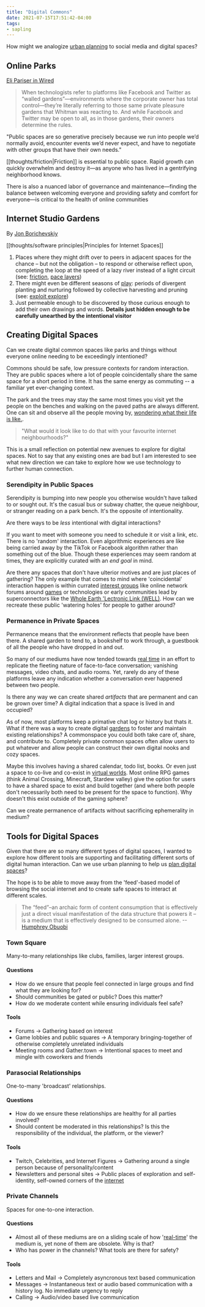 ```yaml
---
title: "Digital Commons"
date: 2021-07-15T17:51:42-04:00
tags:
- sapling
---
```


How might we analogize [urban planning](thoughts/urban%20planning.md) to social media and digital spaces?

## Online Parks
[Eli Pariser in Wired](https://www.wired.com/story/to-mend-a-broken-internet-create-online-parks/)

> When technologists refer to platforms like Facebook and Twitter as “walled gardens”—environments where the corporate owner has total control—they’re literally referring to those same private pleasure gardens that Whitman was reacting to. And while Facebook and Twitter may be open to all, as in those gardens, their owners determine the rules.

"Public spaces are so generative precisely because we run into people we’d normally avoid, encounter events we’d never expect, and have to negotiate with other groups that have their own needs."

[[thoughts/friction|Friction]] is essential to public space. Rapid growth can quickly overwhelm and destroy it—as anyone who has lived in a gentrifying neighborhood knows.

There is also a nuanced labor of governance and maintenance—finding the balance between welcoming everyone and providing safety and comfort for everyone—is critical to the health of online communities

## Internet Studio Gardens
By [Jon Borichevskiy](https://jon.bo/posts/internet-studio-gardens/)

[[thoughts/software principles|Principles for Internet Spaces]]
1. Places where they might drift over to peers in adjacent spaces for the chance – but not the obligation – to respond or otherwise reflect upon, completing the loop at the speed of a lazy river instead of a light circuit (see: [friction](thoughts/friction.md), [pace layers](thoughts/pace%20layers.md))
2. There might even be different seasons of [play](thoughts/play.md): periods of divergent planting and nurturing followed by collective harvesting and pruning (see: [exploit explore](thoughts/exploit%20explore.md))
3. Just permeable enough to be discovered by those curious enough to add their own drawings and words. **Details just hidden enough to be carefully unearthed by the intentional visitor**

## Creating Digital Spaces
Can we create digital common spaces like parks and things without everyone online needing to be exceedingly intentioned?

Commons should be safe, low pressure contexts for random interaction. They are public spaces where a lot of people coincidentally share the same space for a short period in time. It has the same energy as commuting -- a familiar yet ever-changing context.

The park and the trees may stay the same most times you visit yet the people on the benches and walking on the paved paths are always different. One can sit and observe all the people moving by, [wondering what their life is like.](https://en.wikipedia.org/wiki/People-watching).

> "What would it look like to do that with your favourite internet neighbourhoods?"

This is a small reflection on potential new avenues to explore for digital spaces. Not to say that any existing ones are bad but I am interested to see what new direction we can take to explore how we use technology to further human connection.

### Serendipity in Public Spaces
Serendipity is bumping into new people you otherwise wouldn't have talked to or sought out. It's the casual bus or subway chatter, the queue neighbour, or stranger reading on a park bench. It's the opposite of intentionality.

Are there ways to be _less_ intentional with digital interactions?

If you want to meet with someone you need to schedule it or visit a link, etc. There is no 'random' interaction. Even algorithmic experiences are like being carried away by the TikTok or Facebook algorithm rather than something out of the blue. Though these experiences may seem random at times, they are explicitly curated with an _end goal_ in mind.

Are there any spaces that don't have ulterior motives and are just places of gathering? The only example that comes to mind where 'coincidental' interaction happen is within currated [interest groups](thoughts/social%20graphs.md) like online network forums around [games](thoughts/games.md) or technologies or early communities lead by superconnectors like the [Whole Earth 'Lectronic Link (WELL)](thoughts/From%20Counterculture%20to%20Cyberculture.md). How can we recreate these public 'watering holes' for people to gather around? 

### Permanence in Private Spaces
Permanence means that the environment reflects that people have been there. A shared garden to tend to, a bookshelf to work through, a guestbook of all the people who have dropped in and out.

So many of our mediums have now tended towards [real time](thoughts/ephemereal%20content.md) in an effort to replicate the fleeting nature of face-to-face conversation; vanishing messages, video chats, and audio rooms. Yet, rarely do any of these platforms leave any indication whether a conversation ever happened between two people.

Is there any way we can create shared *artifacts* that are permanent and can be grown over time? A digital indication that a space is lived in and occupied?

As of now, most platforms keep a primative chat log or history but thats it. What if there was a way to create digital [gardens](https://twitter.com/samihusseni/status/1329499588982575104) to foster and maintain existing relationships? A commonspace you could both take care of, share, and contribute to. Completely private common spaces often allow users to put whatever and allow people can construct their own digital nooks and cozy spaces.

Maybe this involves having a shared calendar, todo list, books. Or even just a space to co-live and co-exist in [virtual worlds](thoughts/virtual%20worlds.md). Most online RPG games (think Animal Crossing, Minecraft, Stardew valley) give the option for users to have a shared space to exist and build together (and where both people don't necessarily both need to be present for the space to function). Why doesn't this exist outside of the gaming sphere?

Can we create permanence of artifacts without sacrificing ephemerality in medium?

## Tools for Digital Spaces
Given that there are so many different types of digital spaces, I wanted to explore how different tools are supporting and facilitating different sorts of digital human interaction. Can we use urban planning to help us [plan digital spaces](https://medium.com/@jasminewsun/jane-jacobs-social-media-83b4265a1d12)?

The hope is to be able to move away from the 'feed'-based model of browsing the social internet and to create safe spaces to interact at different scales.

> The “feed”–an archaic form of content consumption that is effectively just a direct visual manifestation of the data structure that powers it – is a medium that is effectively designed to be consumed alone.  --[Humphrey Obuobi](https://www.somewheregood.com/garden/trust-and-safety/)

### Town Square
Many-to-many relationships like clubs, families, larger interest groups. 

#### Questions
* How do we ensure that people feel connected in large groups and find 
what they are looking for?
* Should communities be gated or public? Does this matter?
* How do we moderate content while ensuring individuals feel safe?

#### Tools
* Forums -> Gathering based on interest
* Game lobbies and public squares -> A temporary bringing-together of otherwise completely unrelated individuals
* Meeting rooms and Gather.town -> Intentional spaces to meet and mingle with coworkers and friends

### Parasocial Relationships
One-to-many 'broadcast' relationships.

#### Questions
* How do we ensure these relationships are healthy for all parties involved?
* Should content be moderated in this relationships? Is this the responsibility of the individual, the platform, or the viewer?

#### Tools 
* Twitch, Celebrities, and Internet Figures -> Gathering around a single person because of personality/content
* Newsletters and personal sites -> Public places of exploration and self-identity, self-owned corners of the [internet](thoughts/Internet.md)

### Private Channels
Spaces for one-to-one interaction.

#### Questions
* Almost all of these mediums are on a sliding scale of how '[real-time](thoughts/ephemereal%20content.md)' the medium is, yet none of them are obsolete. Why is that?
* Who has power in the channels? What tools are there for safety?

#### Tools 
* Letters and Mail -> Completely asyncronous text based communication
* Messages -> Instantaneous text or audio based communication with a history log. No immediate urgency to reply
* Calling -> Audio/video based live communication